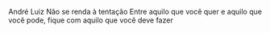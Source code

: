 André Luiz
Não se renda à tentação
Entre aquilo que você quer e aquilo que você pode, fique com aquilo que você deve fazer

